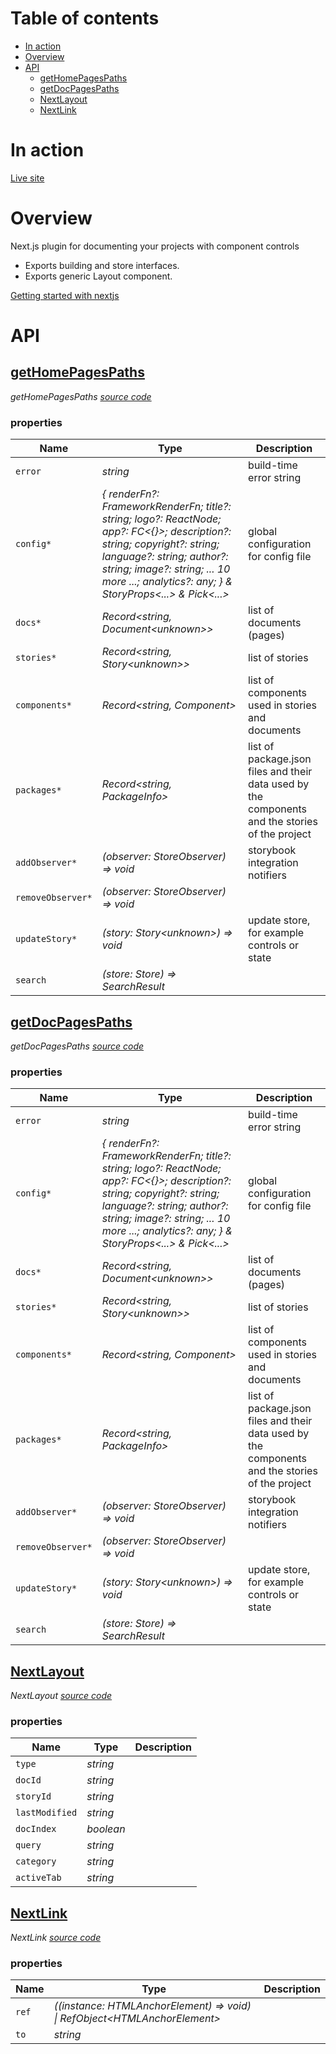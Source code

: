 # Table of contents

-   [In action](#in-action)
-   [Overview](#overview)
-   [API](#api)
    -   [<ins>getHomePagesPaths</ins>](#insgethomepagespathsins)
    -   [<ins>getDocPagesPaths</ins>](#insgetdocpagespathsins)
    -   [<ins>NextLayout</ins>](#insnextlayoutins)
    -   [<ins>NextLink</ins>](#insnextlinkins)

# In action

[Live site](https://nextjs.component-controls.com)

# Overview

Next.js plugin for documenting your projects with component controls

-   Exports building and store interfaces.
-   Exports generic Layout component.

[Getting started with nextjs](https://component-controls.com/tutorial/getting-started/nextjs)

# API

<react-docgen-typescript path="./src" />

<!-- START-REACT-DOCGEN-TYPESCRIPT -->

## <ins>getHomePagesPaths</ins>

_getHomePagesPaths [source code](https://github.com/ccontrols/component-controls/tree/master/integrations/nextjs-plugin/src/page-links.ts)_

### properties

| Name              | Type                                                                                                                                                                                                                                                       | Description                                                                                     |
| ----------------- | ---------------------------------------------------------------------------------------------------------------------------------------------------------------------------------------------------------------------------------------------------------- | ----------------------------------------------------------------------------------------------- |
| `error`           | _string_                                                                                                                                                                                                                                                   | build-time error string                                                                         |
| `config*`         | _{ renderFn?: FrameworkRenderFn; title?: string; logo?: ReactNode; app?: FC&lt;{}>; description?: string; copyright?: string; language?: string; author?: string; image?: string; ... 10 more ...; analytics?: any; } & StoryProps&lt;...> & Pick&lt;...>_ | global configuration for config file                                                            |
| `docs*`           | _Record&lt;string, Document&lt;unknown>>_                                                                                                                                                                                                                  | list of documents (pages)                                                                       |
| `stories*`        | _Record&lt;string, Story&lt;unknown>>_                                                                                                                                                                                                                     | list of stories                                                                                 |
| `components*`     | _Record&lt;string, Component>_                                                                                                                                                                                                                             | list of components used in stories and documents                                                |
| `packages*`       | _Record&lt;string, PackageInfo>_                                                                                                                                                                                                                           | list of package.json files and their data used by the components and the stories of the project |
| `addObserver*`    | _(observer: StoreObserver) => void_                                                                                                                                                                                                                        | storybook integration notifiers                                                                 |
| `removeObserver*` | _(observer: StoreObserver) => void_                                                                                                                                                                                                                        |                                                                                                 |
| `updateStory*`    | _(story: Story&lt;unknown>) => void_                                                                                                                                                                                                                       | update store, for example controls or state                                                     |
| `search`          | _(store: Store) => SearchResult_                                                                                                                                                                                                                           |                                                                                                 |

## <ins>getDocPagesPaths</ins>

_getDocPagesPaths [source code](https://github.com/ccontrols/component-controls/tree/master/integrations/nextjs-plugin/src/page-links.ts)_

### properties

| Name              | Type                                                                                                                                                                                                                                                       | Description                                                                                     |
| ----------------- | ---------------------------------------------------------------------------------------------------------------------------------------------------------------------------------------------------------------------------------------------------------- | ----------------------------------------------------------------------------------------------- |
| `error`           | _string_                                                                                                                                                                                                                                                   | build-time error string                                                                         |
| `config*`         | _{ renderFn?: FrameworkRenderFn; title?: string; logo?: ReactNode; app?: FC&lt;{}>; description?: string; copyright?: string; language?: string; author?: string; image?: string; ... 10 more ...; analytics?: any; } & StoryProps&lt;...> & Pick&lt;...>_ | global configuration for config file                                                            |
| `docs*`           | _Record&lt;string, Document&lt;unknown>>_                                                                                                                                                                                                                  | list of documents (pages)                                                                       |
| `stories*`        | _Record&lt;string, Story&lt;unknown>>_                                                                                                                                                                                                                     | list of stories                                                                                 |
| `components*`     | _Record&lt;string, Component>_                                                                                                                                                                                                                             | list of components used in stories and documents                                                |
| `packages*`       | _Record&lt;string, PackageInfo>_                                                                                                                                                                                                                           | list of package.json files and their data used by the components and the stories of the project |
| `addObserver*`    | _(observer: StoreObserver) => void_                                                                                                                                                                                                                        | storybook integration notifiers                                                                 |
| `removeObserver*` | _(observer: StoreObserver) => void_                                                                                                                                                                                                                        |                                                                                                 |
| `updateStory*`    | _(story: Story&lt;unknown>) => void_                                                                                                                                                                                                                       | update store, for example controls or state                                                     |
| `search`          | _(store: Store) => SearchResult_                                                                                                                                                                                                                           |                                                                                                 |

## <ins>NextLayout</ins>

_NextLayout [source code](https://github.com/ccontrols/component-controls/tree/master/integrations/nextjs-plugin/src/components/NextLayout.tsx)_

### properties

| Name           | Type      | Description |
| -------------- | --------- | ----------- |
| `type`         | _string_  |             |
| `docId`        | _string_  |             |
| `storyId`      | _string_  |             |
| `lastModified` | _string_  |             |
| `docIndex`     | _boolean_ |             |
| `query`        | _string_  |             |
| `category`     | _string_  |             |
| `activeTab`    | _string_  |             |

## <ins>NextLink</ins>

_NextLink [source code](https://github.com/ccontrols/component-controls/tree/master/integrations/nextjs-plugin/src/components/NextLink.tsx)_

### properties

| Name  | Type                                                                         | Description |
| ----- | ---------------------------------------------------------------------------- | ----------- |
| `ref` | _((instance: HTMLAnchorElement) => void) \| RefObject&lt;HTMLAnchorElement>_ |             |
| `to`  | _string_                                                                     |             |

<!-- END-REACT-DOCGEN-TYPESCRIPT -->
